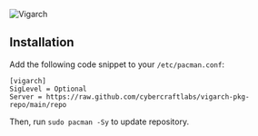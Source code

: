 ![Vigarch](https://placehold.co/800x200/282a36/f8f8f2?text=Vigarch+PKG+Repo)

## Installation

Add the following code snippet to your `/etc/pacman.conf`:

```
[vigarch]
SigLevel = Optional
Server = https://raw.github.com/cybercraftlabs/vigarch-pkg-repo/main/repo
```

Then, run `sudo pacman -Sy` to update repository.
